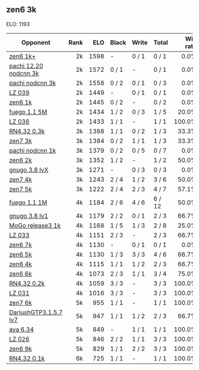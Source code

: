 ## zen6 3k ##

ELO: 1193

Opponent | Rank | ELO | Black | Write | Total | Win rate
---------|-----:|----:|-------|-------|-------|-------:
[zen6 1k+](zen6%201k+.md) | 2k | 1598 | - | 0 / 1 | 0 / 1 | 0.0%
[pachi 12.20 nodcnn 3k](pachi%2012.20%20nodcnn%203k.md) | 2k | 1572 | 0 / 1 | - | 0 / 1 | 0.0%
[pachi nodcnn 3k](pachi%20nodcnn%203k.md) | 2k | 1558 | 0 / 2 | 0 / 1 | 0 / 3 | 0.0%
[LZ 039](LZ%20039.md) | 2k | 1449 | - | 0 / 1 | 0 / 1 | 0.0%
[zen6 1k](zen6%201k.md) | 2k | 1445 | 0 / 2 | - | 0 / 2 | 0.0%
[fuego 1.1 5M](fuego%201.1%205M.md) | 2k | 1434 | 1 / 2 | 0 / 3 | 1 / 5 | 20.0%
[LZ 036](LZ%20036.md) | 2k | 1433 | 1 / 1 | - | 1 / 1 | 100.0%
[RN4.32 0.3k](RN4.32%200.3k.md) | 3k | 1388 | 1 / 1 | 0 / 2 | 1 / 3 | 33.3%
[zen7 3k](zen7%203k.md) | 3k | 1384 | 0 / 2 | 1 / 1 | 1 / 3 | 33.3%
[pachi nodcnn 1k](pachi%20nodcnn%201k.md) | 3k | 1379 | 0 / 2 | 0 / 5 | 0 / 7 | 0.0%
[zen6 2k](zen6%202k.md) | 3k | 1352 | 1 / 2 | - | 1 / 2 | 50.0%
[gnugo 3.8 lvX](gnugo%203.8%20lvX.md) | 3k | 1271 | - | 0 / 3 | 0 / 3 | 0.0%
[zen7 4k](zen7%204k.md) | 3k | 1243 | 2 / 4 | 1 / 2 | 3 / 6 | 50.0%
[zen7 5k](zen7%205k.md) | 3k | 1222 | 2 / 4 | 2 / 3 | 4 / 7 | 57.1%
[fuego 1.1 1M](fuego%201.1%201M.md) | 4k | 1184 | 2 / 6 | 4 / 6 | 6 / 12 | 50.0%
[gnugo 3.8 lv1](gnugo%203.8%20lv1.md) | 4k | 1179 | 2 / 2 | 0 / 1 | 2 / 3 | 66.7%
[MoGo release3 1k](MoGo%20release3%201k.md) | 4k | 1168 | 1 / 5 | 1 / 3 | 2 / 8 | 25.0%
[LZ 033](LZ%20033.md) | 4k | 1151 | 2 / 3 | - | 2 / 3 | 66.7%
[zen6 7k](zen6%207k.md) | 4k | 1130 | - | 0 / 1 | 0 / 1 | 0.0%
[zen6 5k](zen6%205k.md) | 4k | 1130 | 1 / 3 | 3 / 3 | 4 / 6 | 66.7%
[zen6 4k](zen6%204k.md) | 4k | 1115 | 1 / 1 | 1 / 2 | 2 / 3 | 66.7%
[zen6 6k](zen6%206k.md) | 4k | 1073 | 2 / 3 | 1 / 1 | 3 / 4 | 75.0%
[RN4.32 0.2k](RN4.32%200.2k.md) | 4k | 1059 | 3 / 3 | - | 3 / 3 | 100.0%
[LZ 031](LZ%20031.md) | 4k | 1016 | 3 / 3 | - | 3 / 3 | 100.0%
[zen7 6k](zen7%206k.md) | 5k | 955 | 1 / 1 | - | 1 / 1 | 100.0%
[DariushGTP3.1.5.7 lv7](DariushGTP3.1.5.7%20lv7.md) | 5k | 947 | 1 / 1 | 1 / 2 | 2 / 3 | 66.7%
[aya 6.34](aya%206.34.md) | 5k | 849 | - | 1 / 1 | 1 / 1 | 100.0%
[LZ 026](LZ%20026.md) | 5k | 846 | 2 / 2 | 1 / 1 | 3 / 3 | 100.0%
[zen6 9k](zen6%209k.md) | 5k | 829 | 1 / 1 | 2 / 2 | 3 / 3 | 100.0%
[RN4.32 0.1k](RN4.32%200.1k.md) | 6k | 725 | 1 / 1 | - | 1 / 1 | 100.0%
